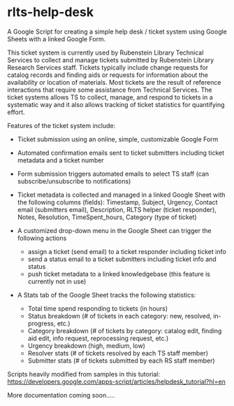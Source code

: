 # rlts-help-desk
A Google Script for creating a simple help desk / ticket system using Google Sheets with a linked Google Form.

This ticket system is currently used by Rubenstein Library Technical Services to collect and manage tickets submitted by Rubenstein Library Research Services staff.  Tickets typically include change requests for catalog records and finding aids or requests for information about the availability or location of materials. Most tickets are the result of reference interactions that require some assistance from Technical Services.  The ticket systems allows TS to collect, manage, and respond to tickets in a systematic way and it also allows tracking of ticket statistics for quantifying effort.

Features of the ticket system include:
- Ticket submission using an online, simple, customizable Google Form
- Automated confirmation emails sent to ticket submitters including ticket metadata and a ticket number
- Form submission triggers automated emails to select TS staff (can subscribe/unsubscribe to notifications)
- Ticket metadata is collected and managed in a linked Google Sheet with the following columns (fields): Timestamp, Subject, Urgency, Contact email (submitters email), Description, RLTS helper (ticket responder), Notes, Resolution, TimeSpent_hours, Category (type of ticket)

- A customized drop-down menu in the Google Sheet can trigger the following actions
  - assign a ticket (send email) to a ticket responder including ticket info
  - send a status email to a ticket submitters including ticket info and status
  - push ticket metadata to a linked knowledgebase (this feature is currently not in use)

- A Stats tab of the Google Sheet tracks the following statistics:
  -  Total time spend responding to tickets (in hours)
  -  Status breakdown (# of tickets in each category: new, resolved, in-progress, etc.)
  -  Category breakdown (# of tickets by category: catalog edit, finding aid edit, info request, reprocessing request, etc.)
  -  Urgency breakdown (high, medium, low)
  -  Resolver stats (# of tickets resolved by each TS staff member)
  -  Submitter stats (# of tickets submitted by each RS staff member)


Scripts heavily modified from samples in this tutorial: https://developers.google.com/apps-script/articles/helpdesk_tutorial?hl=en

More documentation coming soon.....

